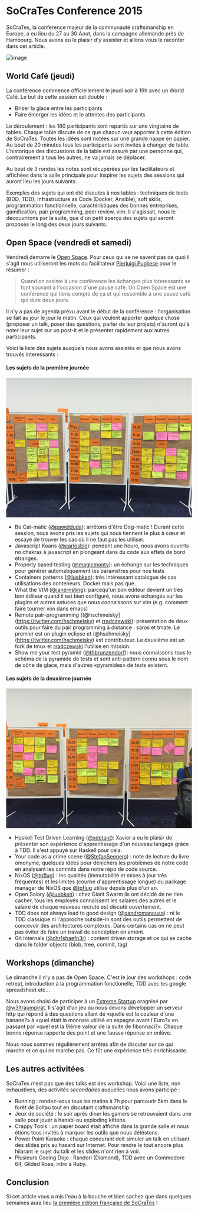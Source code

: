 # SoCraTes Conference 2015

SoCraTes, la conference majeur de la communauté craftsmanship en Europe, a eu lieu du 27 au 30 Aout, dans la campagne allemande près de Hambourg. Nous avons eu le plaisir d'y assister et allons vous le raconter dans cet article.

![image](kickoff.png)

## World Café (jeudi)

La conférence commence officiellement le jeudi soir à 19h avec un World Café. Le but de cette session est double : 

* Briser la glace entre les participants
* Faire émerger les idées et le attentes des participants

Le déroulement : les 180 participants sont repartis sur une vingtaine de tables. Chaque table discute de ce que chacun veut apporter à cette édition de SoCraTes. Toutes les idées sont notées sur une grande nappe en papier. Au bout de 20 minutes tous les participants sont invités à changer de table. L'historique des discussions de la table est assuré par une personne qui, contrairement à tous les autres, ne va jamais se déplacer.

Au bout de 3 rondes les notes sont récupérées par les facilitateurs et affichées dans la salle principale pour inspirer les sujets des sessions qui auront lieu les jours suivants. 

Exemples des sujets qui ont été discutés à nos tables : techniques de tests (BDD, TDD), Infrastructure as Code (Docker, Ansible), soft skills, programmation fonctionnelle, caractéristiques des bonnes entreprises, gamification, pair programming, peer review, vim. Il s'agissait, nous le découvrirons par la suite, que d'un petit aperçu des sujets qui seront proposés le long des deux jours suivants.

## Open Space (vendredi et samedi)

Vendredi demarre le [Open Space](https://fr.wikipedia.org/wiki/M%C3%A9thodologie_Forum_Ouvert). Pour ceux qui se ne savent pas de quoi il s'agit nous utiliseront les mots du facilitateur [Pierluigi Pugliese](http://blog.connexxo.com/) pour le résumer :
 
> Quand on assiste à une conférence les échanges plus interessants se font souvant à l'occasion d'une pause café. Un Open Space est une conférence qui tiens compte de ça et qui ressemble à une pause café qui dure deux jours.

Il n'y a pas de agenda prévu avant le début de la conférence : l'organisation se fait au jour le jour le matin. Ceux qui veulent apporter quelque chose (proposer un talk, poser des questions, parler de leur projets) n'auront qu'à noter leur sujet sur un post-it et le présenter rapidement aux autres participants.

Voici la liste des sujets auxquels nous avons assistés et que nous avons trouvés interessants :

#### Les sujets de la première journée
![day1 schedule](day1schedule.png)

* Be Cat-matic ([@pawelduda](https://twitter.com/pawelduda/)): arrêtons d'être Dog-matic ! Durant cette session, nous avons pris les sujets qui nous tiennent le plus à cœur et essayé de trouver les cas où il ne faut pas les utiliser.
* Javascript Koans ([@carlosble](https://twitter.com/carlosble/)): pendant une heure, nous avons ouverts no chakras à javascript en plongeant dans du code aux effets de bord étranges.
* Property based testing ([@magicmonty](https://twitter.com/magicmonty)): un échange sur les techniques pour générer automatiquement les paramètres pour nos tests
* Containers patterns ([@luebken](https://twitter.com/luebken/)): très intéressant catalogue de cas utilisations des conteneurs. Docker mais pas que.
* What the VIM ([@janernsting](https://twitter.com/janernsting)): parcequ'un bon éditeur devient un très bon éditeur quand il est bien configuré, nous avons échangés sur les plugins et autres astuces que nous connaissons sur vim (e.g. comment faire tourner vim dans emacs)
* Remote pair-programming ((@hschmeisky](https://twitter.com/hschmeisky) et [rradczewski](https://twitter.com/rradczewski)): présentation de deux outils pour faire du pair programming à distance : saros et tmate. Le premier est un plugin eclipse et (@hschmeisky](https://twitter.com/hschmeisky) est contributeur. Le deuxième est un fork de tmux et [rradczewski](https://twitter.com/rradczewski) l'utilise en mission.
* Show me your test pyramid ([@thbrunzendorf](https://twitter.com/thbrunzendorf)): nous connaissons tous le schéma de la pyramide de tests et sont anti-pattern connu sous le nom de cône de glace, mais d'autres «pyramides» de tests existent.


#### Les sujets de la deuxième journée
![day2 schedule](day2schedule.png)

* Haskell Test Driven Learning ([@xdetant](https://twitter.com/xdetant)): Xavier a eu le plaisir de présenter son expérience d'apprentissage d'un nouveau langage grâce à TDD. Il s'est appuyé sur Haskell pour cela.
* Your code as a crime scene ([@StefanSeegers](https://twitter.com/StefanSeegers)) : note de lecture du livre omonyme, quelques idées pour dénichers les problèmes de notre code en analysant les commits dans notre répo de code source.
* NixOS ([@tpflug](https://twitter.com/tpflug/)) : les qualités (immutabilité et mises à jour très fréquentes) et les limites (courbe d'apprentissage longue) du package manager de NixOS que [@tpflug](https://twitter.com/tpflug/) utilise depuis plus d'un an. 
* Open Salary ([@luebken](https://twitter.com/luebken/)) : chez Giant Swarm ils ont décidé de ne rien cacher, tous les employés connaissent les salaires des autres et le salaire de chaque nouveau recruté est discuté ouvertement.
* TDD does not always lead to good design ([@sandromancuso](https://twitter.com/sandromancuso/)) : ni le TDD classique ni l'approche outside-in sont des outils permettent de concevoir des architectures complexes. Dans certains cas on ne peut pas éviter de faire un travail de concéption en amont.
* Git Internals ([@chr1shaefn3r](https://twitter.com/chr1shaefn3r)) : content driven storage et ce qui se cache dans le folder objects (blob, tree, commit, tag)

## Workshops (dimanche)

Le dimanche il n'y a pas de Open Space. C'est le jour des workshops : code retreat, introduction à la programmation fonctionelle, TDD avec les google spreadsheet etc...

Nous avons choisi de participer à un [Extreme Startup](https://github.com/rchatley/extreme_startup) oragnisé par [@w3ltraumpirat](https://twitter.com/w3ltraumpirat). Il s'agit d'un jeu ou nous devons développer un serveur http qui répond à des questions allant de «quelle est la couleur d'une banane?» à «quel était la monnaie utilisé en espagne avant l'Euro?» en passant par «quel est la 9ième valeur de la suite de fibonnaci?». Chaque bonne réponse rapporte des point et une fausse réponse en enlève.

Nous nous sommes régulièrement arrêtés afin de discuter sur ce qui marche et ce qui ne marche pas. Ce fût une expérience très enrichissante.

## Les autres activitées

SoCraTes n'est pas que des talks est des workshop. Voici une liste, non exhaustives, des activités *secondaires* auquelles nous avons participé :

* Running : rendez-vous tous les matins à 7h pour parcourir 5km dans la forêt de Soltau tout en discutant craftsmanship.
* Jeux de société : le soir après diner les gamers se retrouvaient dans une salle pour jouer à hanabi ou exploding kittens.
* Crappy Tools : un paper board était affiché dans la grande salle et nous étions tous invités à marquer les outils que nous détéstons.
* Power Point Karaoke : chaque concurant doit simuler un talk en utilisant des slides pris au hasard sur Internet. Pour rendre le tout encore plus hilarant le sujet du talk et les slides n'ont rien à voir.
* Plusieurs Coding Dojo : Randori (Diamond), TDD avec un Commodore 64, Gilded Rose, intro à Ruby.

## Conclusion

Si cet article vous a mis l'eau à la bouche et bien sachez que dans quelques semaines aura lieu [la première edition française de SoCraTes](https://socrates-fr.github.io/) !
